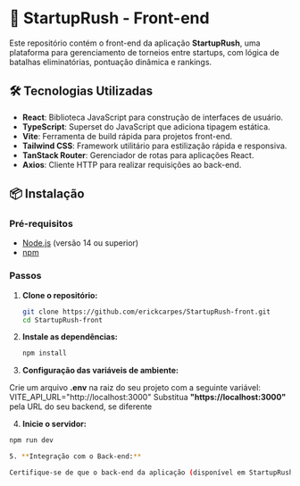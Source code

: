 # 🚀 StartupRush - Front-end

Este repositório contém o front-end da aplicação **StartupRush**, uma plataforma para gerenciamento de torneios entre startups, com lógica de batalhas eliminatórias, pontuação dinâmica e rankings.

## 🛠️ Tecnologias Utilizadas

- **React**: Biblioteca JavaScript para construção de interfaces de usuário.
- **TypeScript**: Superset do JavaScript que adiciona tipagem estática.
- **Vite**: Ferramenta de build rápida para projetos front-end.
- **Tailwind CSS**: Framework utilitário para estilização rápida e responsiva.
- **TanStack Router**: Gerenciador de rotas para aplicações React.
- **Axios**: Cliente HTTP para realizar requisições ao back-end.

## 📦 Instalação

### Pré-requisitos

- [Node.js](https://nodejs.org/) (versão 14 ou superior)
- [npm](https://www.npmjs.com/)

### Passos

1. **Clone o repositório:**

   ```bash
   git clone https://github.com/erickcarpes/StartupRush-front.git
   cd StartupRush-front

2. **Instale as dependências:**

   ```bash
   npm install

3. **Configuração das variáveis de ambiente:**

  Crie um arquivo **.env** na raiz do seu projeto com a seguinte variável:
  VITE_API_URL="http://localhost:3000"
  Substitua **"https://localhost:3000"** pela URL do seu backend, se diferente

4. **Inicie o servidor:**

  ```bash
  npm run dev

5. **Integração com o Back-end:**
  
  Certifique-se de que o back-end da aplicação (disponível em StartupRush-back) esteja em execução e que a variável VITE_API_URL aponte para o endereço correto do servidor.